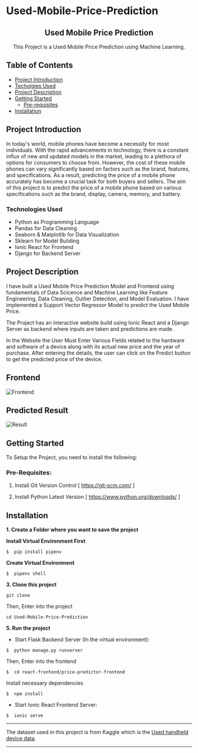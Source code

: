 # Used-Mobile-Price-Prediction

<p align="center">
  <h2 align="center">Used Mobile Price Prediction</h2>

  <p align="center">
    This Project is a Used Mobile Price Prediction using Machine Learning.
  </p>
</p>

## Table of Contents 
* [Project Introduction](#project-introduction)
* [Techolgies Used](#technologies-used)
* [Project Description](#project-description)
* [Getting Started](#getting-started)
  * [Pre-requisites](#pre-requisites)
* [Installation](#installation)

## Project Introduction

In today's world, mobile phones have become a necessity for most individuals. With the rapid advancements in technology, there is a constant influx of new and updated models in the market, leading to a plethora of options for consumers to choose from. However, the cost of these mobile phones can vary significantly based on factors such as the brand, features, and specifications.
As a result, predicting the price of a mobile phone accurately has become a crucial task for both buyers and sellers.
The aim of this project is to predict the price of a mobile phone based on various specifications such as the brand, display, camera, memory, and battery.

### Technologies Used

* Python as Programming Language
* Pandas for Data Cleaning
* Seaborn & Matplotlib for Data Visualization
* Sklearn for Model Building
* Ionic React for Frontend
* Django for Backend Server

## Project Description

I have built a Used Mobile Price Prediction Model and Frontend using fundamentals of Data Scicence and Machine Learning like
Feature Engineering, Data Cleaning, Outlier Detection, and Model Evaluation.
I have implemented a Support Vector Regressor Model to predict the Used Mobile Price. 

The Project has an interactive website build using Ionic React and a Django Server as backend where inputs are taken and predictions are made.

In the Website the User Must Enter Various Fields related to the hardware and software of a device along with its actual new price and the year of purchase.
After entering the details, the user can click on the Predict button to get the predicted price of the device.

## Frontend
![Frontend](https://user-images.githubusercontent.com/101418323/234100296-eb803dc7-5139-4b20-9242-0080328a6274.png)

## Predicted Result
![Result](https://user-images.githubusercontent.com/101418323/234100403-5753ce6d-345d-41fd-9b31-a6a11d06caaf.png)



## Getting Started 

To Setup the Project, you need to install the following:

### Pre-Requisites:

1. Install Git Version Control
[ https://git-scm.com/ ]

2. Install Python Latest Version
[ https://www.python.org/downloads/ ]


## Installation

**1. Create a Folder where you want to save the project**

**Install Virtual Environment First**
```
$  pip install pipenv
```

**Create Virtual Environment**

```
$  pipenv shell
```

**3. Clone this project**
```
git clone 
```

Then, Enter into the project
```
cd Used-Mobile-Price-Prediction
```

**5. Run the project**

* Start Flask Backend Server (In the virtual environment):
```
$  python manage.py runserver
```

Then, Enter into the frontend
```
$  cd react-frontend/price-predictor-frontend
```

Install necessary dependencies
```
$  npm install
```

* Start Ionic React Frontend Server:
```
$  ionic serve
```

---
The dataset used in this project is from Kaggle which is the [Used handheld device data](https://www.kaggle.com/datasets/ahsan81/used-handheld-device-data).

---
